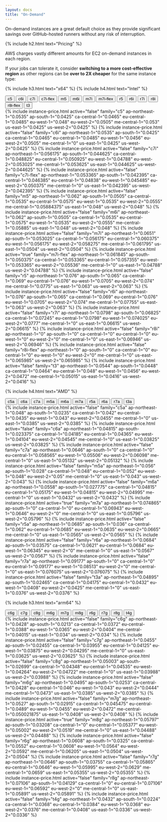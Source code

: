 ```yaml
---
layout: docs
title: "On-Demand"
---
```


On-demand instances are a great default choice as they provide significant savings over GitHub-hosted runners
without any risk of interruption.

{% include h2.html text="Pricing" %}

AWS charges vastly different amounts for EC2 on-demand instances in each region.

If your jobs can tolerate it, consider **switching to a more cost-effective region** as other regions can be **over to 2X cheaper** for the same instance type:

{% include h3.html text="x64" %}
{% include h4.html text="Intel" %}

<nav>
    <div class="nav nav-tabs" role="tablist">
        <button class="nav-link" id="nav-price-c5-tab" data-bs-toggle="tab" data-bs-target="#nav-price-c5" type="button" role="tab" aria-controls="nav-price-c5" aria-selected="false">c5</button>
        <button class="nav-link" id="nav-price-c6i-tab" data-bs-toggle="tab" data-bs-target="#nav-price-c6i" type="button" role="tab" aria-controls="nav-price-c6i" aria-selected="false">c6i</button>
        <button class="nav-link" id="nav-price-c7i-tab" data-bs-toggle="tab" data-bs-target="#nav-price-c7i" type="button" role="tab" aria-controls="nav-price-c7i" aria-selected="false">c7i</button>
        <button class="nav-link" id="nav-price-c7i-flex-tab" data-bs-toggle="tab" data-bs-target="#nav-price-c7i-flex" type="button" role="tab" aria-controls="nav-price-c7i-flex" aria-selected="false">c7i-flex</button>
        <button class="nav-link" id="nav-price-m5-tab" data-bs-toggle="tab" data-bs-target="#nav-price-m5" type="button" role="tab" aria-controls="nav-price-m5" aria-selected="false">m5</button>
        <button class="nav-link" id="nav-price-m6i-tab" data-bs-toggle="tab" data-bs-target="#nav-price-m6i" type="button" role="tab" aria-controls="nav-price-m6i" aria-selected="false">m6i</button>
        <button class="nav-link" id="nav-price-m7i-tab" data-bs-toggle="tab" data-bs-target="#nav-price-m7i" type="button" role="tab" aria-controls="nav-price-m7i" aria-selected="false">m7i</button>
        <button class="nav-link active" id="nav-price-m7i-flex-tab" data-bs-toggle="tab" data-bs-target="#nav-price-m7i-flex" type="button" role="tab" aria-controls="nav-price-m7i-flex" aria-selected="true">m7i-flex</button>
        <button class="nav-link" id="nav-price-r5-tab" data-bs-toggle="tab" data-bs-target="#nav-price-r5" type="button" role="tab" aria-controls="nav-price-r5" aria-selected="false">r5</button>
        <button class="nav-link" id="nav-price-r6i-tab" data-bs-toggle="tab" data-bs-target="#nav-price-r6i" type="button" role="tab" aria-controls="nav-price-r6i" aria-selected="false">r6i</button>
        <button class="nav-link" id="nav-price-r7i-tab" data-bs-toggle="tab" data-bs-target="#nav-price-r7i" type="button" role="tab" aria-controls="nav-price-r7i" aria-selected="false">r7i</button>
        <button class="nav-link" id="nav-price-r8i-tab" data-bs-toggle="tab" data-bs-target="#nav-price-r8i" type="button" role="tab" aria-controls="nav-price-r8i" aria-selected="false">r8i</button>
        <button class="nav-link" id="nav-price-r8i-flex-tab" data-bs-toggle="tab" data-bs-target="#nav-price-r8i-flex" type="button" role="tab" aria-controls="nav-price-r8i-flex" aria-selected="false">r8i-flex</button>
        <button class="nav-link" id="nav-price-t3-tab" data-bs-toggle="tab" data-bs-target="#nav-price-t3" type="button" role="tab" aria-controls="nav-price-t3" aria-selected="false">t3</button>
    </div>
</nav>
<div class="tab-content">
    {% include instance-price.html active="false" family="c5" ap-northeast-1="0.0535" ap-south-1="0.0425" ca-central-1="0.0465" eu-central-1="0.0485" eu-west-1="0.048" eu-west-2="0.0505" me-central-1="0.053" us-east-1="0.0425" us-west-2="0.0425" %}
    {% include instance-price.html active="false" family="c6i" ap-northeast-1="0.0535" ap-south-1="0.0425" ca-central-1="0.0465" eu-central-1="0.0485" eu-west-1="0.0456" eu-west-2="0.0505" me-central-1="0" us-east-1="0.0425" us-west-2="0.0425" %}
    {% include instance-price.html active="false" family="c7i" ap-northeast-1="0.056175" ap-south-1="0.044625" ca-central-1="0.048825" eu-central-1="0.050925" eu-west-1="0.04788" eu-west-2="0.053025" me-central-1="0.053625" us-east-1="0.044625" us-west-2="0.044625" %}
    {% include instance-price.html active="false" family="c7i-flex" ap-northeast-1="0.053365" ap-south-1="0.042395" ca-central-1="0.046385" eu-central-1="0.04838" eu-west-1="0.045485" eu-west-2="0.050375" me-central-1="0" us-east-1="0.042395" us-west-2="0.042395" %}
    {% include instance-price.html active="false" family="m5" ap-northeast-1="0.062" ap-south-1="0.0505" ca-central-1="0.0535" eu-central-1="0.0575" eu-west-1="0.0535" eu-west-2="0.0555" me-central-1="0.05884375" us-east-1="0.048" us-west-2="0.048" %}
    {% include instance-price.html active="false" family="m6i" ap-northeast-1="0.062" ap-south-1="0.0505" ca-central-1="0.0535" eu-central-1="0.0575" eu-west-1="0.0535" eu-west-2="0.0555" me-central-1="0.05885" us-east-1="0.048" us-west-2="0.048" %}
    {% include instance-price.html active="false" family="m7i" ap-northeast-1="0.0651" ap-south-1="0.053025" ca-central-1="0.056175" eu-central-1="0.060375" eu-west-1="0.056175" eu-west-2="0.058275" me-central-1="0.061795" us-east-1="0.0504" us-west-2="0.0504" %}
    {% include instance-price.html active="true" family="m7i-flex" ap-northeast-1="0.061845" ap-south-1="0.050375" ca-central-1="0.053365" eu-central-1="0.057355" eu-west-1="0.053365" eu-west-2="0.05536" me-central-1="0" us-east-1="0.04788" us-west-2="0.04788" %}
    {% include instance-price.html active="false" family="r5" ap-northeast-1="0.076" ap-south-1="0.065" ca-central-1="0.069" eu-central-1="0.076" eu-west-1="0.0705" eu-west-2="0.074" me-central-1="0.0775" us-east-1="0.063" us-west-2="0.063" %}
    {% include instance-price.html active="false" family="r6i" ap-northeast-1="0.076" ap-south-1="0.065" ca-central-1="0.069" eu-central-1="0.076" eu-west-1="0.0705" eu-west-2="0.074" me-central-1="0.07755" us-east-1="0.063" us-west-2="0.063" %}
    {% include instance-price.html active="false" family="r7i" ap-northeast-1="0.0798" ap-south-1="0.06825" ca-central-1="0.07245" eu-central-1="0.0798" eu-west-1="0.074025" eu-west-2="0.0777" me-central-1="0" us-east-1="0.06615" us-west-2="0.06615" %}
    {% include instance-price.html active="false" family="r8i" ap-northeast-1="0" ap-south-1="0" ca-central-1="0" eu-central-1="0" eu-west-1="0" eu-west-2="0" me-central-1="0" us-east-1="0.06946" us-west-2="0.06946" %}
    {% include instance-price.html active="false" family="r8i-flex" ap-northeast-1="0" ap-south-1="0" ca-central-1="0" eu-central-1="0" eu-west-1="0" eu-west-2="0" me-central-1="0" us-east-1="0.065985" us-west-2="0.065985" %}
    {% include instance-price.html active="false" family="t3" ap-northeast-1="0.0544" ap-south-1="0.0448" ca-central-1="0.0464" eu-central-1="0.048" eu-west-1="0.0456" eu-west-2="0.0472" me-central-1="0.05015" us-east-1="0.0416" us-west-2="0.0416" %}
</div>

{% include h4.html text="AMD" %}
<nav>
    <div class="nav nav-tabs" role="tablist">
        <button class="nav-link" id="nav-price-c5a-tab" data-bs-toggle="tab" data-bs-target="#nav-price-c5a" type="button" role="tab" aria-controls="nav-price-c5a" aria-selected="false">c5a</button>
        <button class="nav-link" id="nav-price-c6a-tab" data-bs-toggle="tab" data-bs-target="#nav-price-c6a" type="button" role="tab" aria-controls="nav-price-c6a" aria-selected="false">c6a</button>
        <button class="nav-link" id="nav-price-c7a-tab" data-bs-toggle="tab" data-bs-target="#nav-price-c7a" type="button" role="tab" aria-controls="nav-price-c7a" aria-selected="false">c7a</button>
        <button class="nav-link" id="nav-price-m5a-tab" data-bs-toggle="tab" data-bs-target="#nav-price-m5a" type="button" role="tab" aria-controls="nav-price-m5a" aria-selected="false">m5a</button>
        <button class="nav-link" id="nav-price-m6a-tab" data-bs-toggle="tab" data-bs-target="#nav-price-m6a" type="button" role="tab" aria-controls="nav-price-m6a" aria-selected="false">m6a</button>
        <button class="nav-link active" id="nav-price-m7a-tab" data-bs-toggle="tab" data-bs-target="#nav-price-m7a" type="button" role="tab" aria-controls="nav-price-m7a" aria-selected="true">m7a</button>
        <button class="nav-link" id="nav-price-r5a-tab" data-bs-toggle="tab" data-bs-target="#nav-price-r5a" type="button" role="tab" aria-controls="nav-price-r5a" aria-selected="false">r5a</button>
        <button class="nav-link" id="nav-price-r6a-tab" data-bs-toggle="tab" data-bs-target="#nav-price-r6a" type="button" role="tab" aria-controls="nav-price-r6a" aria-selected="false">r6a</button>
        <button class="nav-link" id="nav-price-r7a-tab" data-bs-toggle="tab" data-bs-target="#nav-price-r7a" type="button" role="tab" aria-controls="nav-price-r7a" aria-selected="false">r7a</button>
        <button class="nav-link" id="nav-price-t3a-tab" data-bs-toggle="tab" data-bs-target="#nav-price-t3a" type="button" role="tab" aria-controls="nav-price-t3a" aria-selected="false">t3a</button>
    </div>
</nav>
<div class="tab-content">
    {% include instance-price.html active="false" family="c5a" ap-northeast-1="0.048" ap-south-1="0.0235" ca-central-1="0.042" eu-central-1="0.0435" eu-west-1="0.043" eu-west-2="0.0455" me-central-1="0" us-east-1="0.0385" us-west-2="0.0385" %}
    {% include instance-price.html active="false" family="c6a" ap-northeast-1="0.04815" ap-south-1="0.023375" ca-central-1="0.04185" eu-central-1="0.04365" eu-west-1="0.04104" eu-west-2="0.04545" me-central-1="0" us-east-1="0.03825" us-west-2="0.03825" %}
    {% include instance-price.html active="false" family="c7a" ap-northeast-1="0.0646" ap-south-1="0" ca-central-1="0" eu-central-1="0.058565" eu-west-1="0.05506" eu-west-2="0.06098" me-central-1="0" us-east-1="0.05132" us-west-2="0.05132" %}
    {% include instance-price.html active="false" family="m5a" ap-northeast-1="0.056" ap-south-1="0.028" ca-central-1="0.048" eu-central-1="0.052" eu-west-1="0.048" eu-west-2="0.05" me-central-1="0" us-east-1="0.043" us-west-2="0.043" %}
    {% include instance-price.html active="false" family="m6a" ap-northeast-1="0.0558" ap-south-1="0.027775" ca-central-1="0.04815" eu-central-1="0.05175" eu-west-1="0.04815" eu-west-2="0.04995" me-central-1="0" us-east-1="0.0432" us-west-2="0.0432" %}
    {% include instance-price.html active="true" family="m7a" ap-northeast-1="0.074865" ap-south-1="0" ca-central-1="0" eu-central-1="0.06943" eu-west-1="0.0646" eu-west-2="0" me-central-1="0" us-east-1="0.05796" us-west-2="0.05796" %}
    {% include instance-price.html active="false" family="r5a" ap-northeast-1="0.0685" ap-south-1="0.036" ca-central-1="0.062" eu-central-1="0.0685" eu-west-1="0.0635" eu-west-2="0.0665" me-central-1="0" us-east-1="0.0565" us-west-2="0.0565" %}
    {% include instance-price.html active="false" family="r6a" ap-northeast-1="0.0684" ap-south-1="0.03575" ca-central-1="0.0621" eu-central-1="0.0684" eu-west-1="0.06345" eu-west-2="0" me-central-1="0" us-east-1="0.0567" us-west-2="0.0567" %}
    {% include instance-price.html active="false" family="r7a" ap-northeast-1="0.09177" ap-south-1="0" ca-central-1="0" eu-central-1="0.09177" eu-west-1="0.08513" eu-west-2="0" me-central-1="0" us-east-1="0.076075" us-west-2="0.076075" %}
    {% include instance-price.html active="false" family="t3a" ap-northeast-1="0.04895" ap-south-1="0.02465" ca-central-1="0.04175" eu-central-1="0.0432" eu-west-1="0.0408" eu-west-2="0.0425" me-central-1="0" us-east-1="0.0376" us-west-2="0.0376" %}
</div>

{% include h3.html text="arm64" %}
<nav>
    <div class="nav nav-tabs" role="tablist">
        <button class="nav-link" id="nav-price-c6g-tab" data-bs-toggle="tab" data-bs-target="#nav-price-c6g" type="button" role="tab" aria-controls="nav-price-c6g" aria-selected="false">c6g</button>
        <button class="nav-link" id="nav-price-c7g-tab" data-bs-toggle="tab" data-bs-target="#nav-price-c7g" type="button" role="tab" aria-controls="nav-price-c7g" aria-selected="false">c7g</button>
        <button class="nav-link" id="nav-price-c8g-tab" data-bs-toggle="tab" data-bs-target="#nav-price-c8g" type="button" role="tab" aria-controls="nav-price-c8g" aria-selected="false">c8g</button>
        <button class="nav-link" id="nav-price-m6g-tab" data-bs-toggle="tab" data-bs-target="#nav-price-m6g" type="button" role="tab" aria-controls="nav-price-m6g" aria-selected="false">m6g</button>
        <button class="nav-link" id="nav-price-m7g-tab" data-bs-toggle="tab" data-bs-target="#nav-price-m7g" type="button" role="tab" aria-controls="nav-price-m7g" aria-selected="false">m7g</button>
        <button class="nav-link active" id="nav-price-m8g-tab" data-bs-toggle="tab" data-bs-target="#nav-price-m8g" type="button" role="tab" aria-controls="nav-price-m8g" aria-selected="true">m8g</button>
        <button class="nav-link" id="nav-price-r6g-tab" data-bs-toggle="tab" data-bs-target="#nav-price-r6g" type="button" role="tab" aria-controls="nav-price-r6g" aria-selected="false">r6g</button>
        <button class="nav-link" id="nav-price-r7g-tab" data-bs-toggle="tab" data-bs-target="#nav-price-r7g" type="button" role="tab" aria-controls="nav-price-r7g" aria-selected="false">r7g</button>
        <button class="nav-link" id="nav-price-r8g-tab" data-bs-toggle="tab" data-bs-target="#nav-price-r8g" type="button" role="tab" aria-controls="nav-price-r8g" aria-selected="false">r8g</button>
        <button class="nav-link" id="nav-price-t4g-tab" data-bs-toggle="tab" data-bs-target="#nav-price-t4g" type="button" role="tab" aria-controls="nav-price-t4g" aria-selected="false">t4g</button>
    </div>
</nav>
<div class="tab-content">
    {% include instance-price.html active="false" family="c6g" ap-northeast-1="0.0428" ap-south-1="0.0213" ca-central-1="0.0372" eu-central-1="0.0388" eu-west-1="0.0365" eu-west-2="0.0404" me-central-1="0.04015" us-east-1="0.034" us-west-2="0.034" %}
    {% include instance-price.html active="false" family="c7g" ap-northeast-1="0.0455" ap-south-1="0.02455" ca-central-1="0.03955" eu-central-1="0.04125" eu-west-1="0.03875" eu-west-2="0.04295" me-central-1="0" us-east-1="0.03625" us-west-2="0.03625" %}
    {% include instance-price.html active="false" family="c8g" ap-northeast-1="0.05003" ap-south-1="0.02699" ca-central-1="0.04348" eu-central-1="0.04535" eu-west-1="0.04264" eu-west-2="0.04722" me-central-1="0" us-east-1="0.03988" us-west-2="0.03988" %}
    {% include instance-price.html active="false" family="m6g" ap-northeast-1="0.0495" ap-south-1="0.0253" ca-central-1="0.0428" eu-central-1="0.046" eu-west-1="0.043" eu-west-2="0.0444" me-central-1="0.0473" us-east-1="0.0385" us-west-2="0.0385" %}
    {% include instance-price.html active="false" family="m7g" ap-northeast-1="0.0527" ap-south-1="0.02915" ca-central-1="0.045475" eu-central-1="0.0489" eu-west-1="0.0455" eu-west-2="0.0472" me-central-1="0.050021875" us-east-1="0.0408" us-west-2="0.0408" %}
    {% include instance-price.html active="true" family="m8g" ap-northeast-1="0.05797" ap-south-1="0.03208" ca-central-1="0" eu-central-1="0.05377" eu-west-1="0.05002" eu-west-2="0.0519" me-central-1="0" us-east-1="0.04488" us-west-2="0.04488" %}
    {% include instance-price.html active="false" family="r6g" ap-northeast-1="0.0608" ap-south-1="0.0325" ca-central-1="0.0552" eu-central-1="0.0608" eu-west-1="0.0564" eu-west-2="0.0592" me-central-1="0.06205" us-east-1="0.0504" us-west-2="0.0504" %}
    {% include instance-price.html active="false" family="r7g" ap-northeast-1="0.0646" ap-south-1="0.03755" ca-central-1="0.05865" eu-central-1="0.0646" eu-west-1="0.05995" eu-west-2="0.0629" me-central-1="0.0659" us-east-1="0.05355" us-west-2="0.05355" %}
    {% include instance-price.html active="false" family="r8g" ap-northeast-1="0.07106" ap-south-1="0.04129" ca-central-1="0" eu-central-1="0.07106" eu-west-1="0.06592" eu-west-2="0" me-central-1="0" us-east-1="0.05891" us-west-2="0.05891" %}
    {% include instance-price.html active="false" family="t4g" ap-northeast-1="0.0432" ap-south-1="0.0224" ca-central-1="0.0368" eu-central-1="0.0384" eu-west-1="0.0368" eu-west-2="0.0376" me-central-1="0.0408" us-east-1="0.0336" us-west-2="0.0336" %}
</div>
